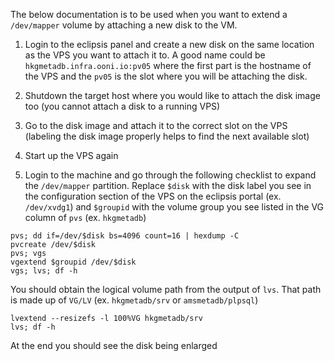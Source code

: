 The below documentation is to be used when you want to extend a `/dev/mapper` volume by attaching a new disk to the VM.

1. Login to the eclipsis panel and create a new disk on the same location as the VPS you want to attach it to. A good name could be `hkgmetadb.infra.ooni.io:pv05` where the first part is the hostname of the VPS and the `pv05` is the slot where you will be attaching the disk.

2. Shutdown the target host where you would like to attach the disk image too (you cannot attach a disk to a running VPS)

3. Go to the disk image and attach it to the correct slot on the VPS (labeling the disk image properly helps to find the next available slot)

4. Start up the VPS again

5. Login to the machine and go through the following checklist to expand the `/dev/mapper` partition. Replace `$disk` with the disk label you see in the configuration section of the VPS on the eclipsis portal (ex. `/dev/xvdg1`) and `$groupid` with the volume group you see listed in the VG column of `pvs` (ex. `hkgmetadb`)

```
pvs; dd if=/dev/$disk bs=4096 count=16 | hexdump -C
pvcreate /dev/$disk
pvs; vgs
vgextend $groupid /dev/$disk
vgs; lvs; df -h
```

You should obtain the logical volume path from the output of `lvs`. That path is made up of `VG/LV` (ex. `hkgmetadb/srv` or `amsmetadb/plpsql`)

```
lvextend --resizefs -l 100%VG hkgmetadb/srv
lvs; df -h
```

At the end you should see the disk being enlarged
